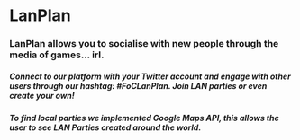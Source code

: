 # LanPlan

### LanPlan allows you to socialise with new people through the media of games... irl.
##### Connect to our platform with your Twitter account and engage with other users through our hashtag: #FoCLanPlan. Join LAN parties or even create your own!
##### <p>To find local parties we implemented Google Maps API, this allows the user to see LAN Parties created around the world.</p>
